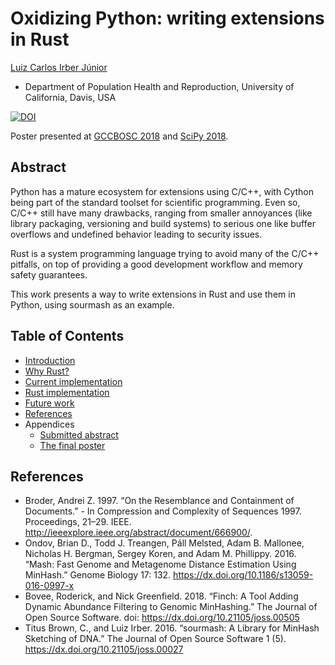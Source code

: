# Oxidizing Python: writing extensions in Rust

[Luiz Carlos Irber Júnior](https://github.com/luizirber)

- Department of Population Health and Reproduction, University of California, Davis, USA

[![DOI](https://img.shields.io/badge/DOI-10.7490%2Ff1000research.1115726.1-orange.svg)](https://dx.doi.org/10.7490/f1000research.1115726.1)

Poster presented at [GCCBOSC 2018][1] and [SciPy 2018][2].

## Abstract

Python has a mature ecosystem for extensions using C/C++,
with Cython being part of the standard toolset for scientific programming.
Even so,  C/C++ still have many drawbacks,
ranging from smaller annoyances (like library packaging, versioning and build systems)
to serious one like buffer overflows and undefined behavior leading to security issues.

Rust is a system programming language trying to avoid many of the C/C++ pitfalls,
on top of providing a good development workflow and memory safety guarantees.

This work presents a way to write extensions in Rust and use them in Python,
using sourmash as an example.

## Table of Contents

- [Introduction](01.intro.md)
- [Why Rust?](02.why.md)
- [Current implementation](03.current_impl.md)
- [Rust implementation](04.rust_impl.md)
- [Future work](05.future.md)
- [References](#references)
- Appendices
  - [Submitted abstract](abstract.md)
  - [The final poster](poster/poster.pdf)

## References

- Broder, Andrei Z. 1997. “On the Resemblance and Containment of Documents.” - In Compression and Complexity of Sequences 1997. Proceedings, 21–29. IEEE. http://ieeexplore.ieee.org/abstract/document/666900/.
- Ondov, Brian D., Todd J. Treangen, Páll Melsted, Adam B. Mallonee, Nicholas H. Bergman, Sergey Koren, and Adam M. Phillippy. 2016. “Mash: Fast Genome and Metagenome Distance Estimation Using MinHash.” Genome Biology 17: 132. https://dx.doi.org/10.1186/s13059-016-0997-x
- Bovee, Roderick, and Nick Greenfield. 2018. “Finch: A Tool Adding Dynamic Abundance Filtering to Genomic MinHashing.” The Journal of Open Source Software. doi: https://dx.doi.org/10.21105/joss.00505
- Titus Brown, C., and Luiz Irber. 2016. “sourmash: A Library for MinHash Sketching of DNA.” The Journal of Open Source Software 1 (5). https://dx.doi.org/10.21105/joss.00027


[1]: https://gccbosc2018.sched.com/
[2]: https://scipy2018.scipy.org/ehome/index.php?eventid=299527&tabid=712461&cid=2233543&sessionid=21618890&sessionchoice=1&
